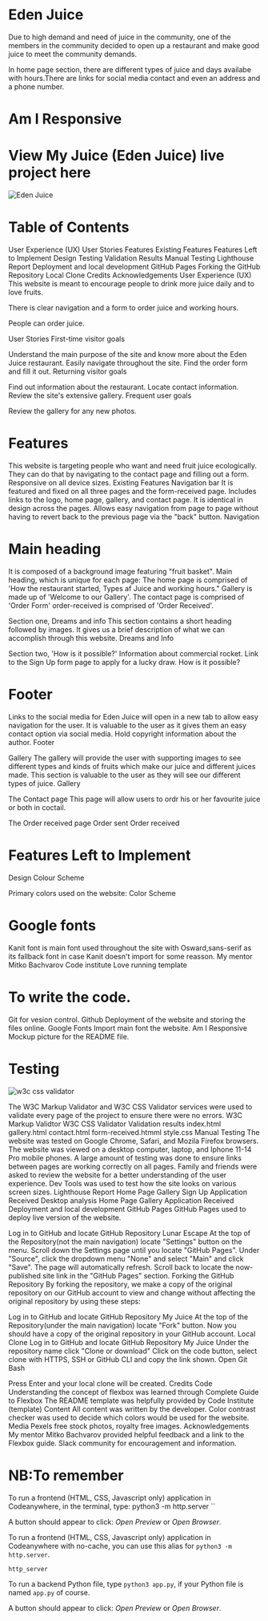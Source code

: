 # Eden Juice 

Due to high demand and need of juice in the community, one of the members in the community decided to open up a restaurant and make good juice to meet the community demands.

In home page  section, there are different types of juice and days availabe with hours.There are links for social media contact and even an address and a phone number.

# Am I Responsive

# View My Juice (Eden Juice) live project here
![Eden Juice](https://user-images.githubusercontent.com/139966667/270313613-8071ae37-a9b4-4d68-a908-074e1820dde5.png)

# Table of Contents
User Experience (UX)
User Stories
Features
Existing Features
Features Left to Implement
Design
Testing
Validation Results
Manual Testing
Lighthouse Report
Deployment and local development
GitHub Pages
Forking the GitHub Repository
Local Clone
Credits
Acknowledgements
User Experience (UX)
This website is meant to encourage people to drink more juice daily and to love fruits.

There is clear navigation and a form to order juice and working hours.

People can order juice.

User Stories
First-time visitor goals

Understand the main purpose of the site and know more about the Eden Juice restaurant.
Easily navigate throughout the site.
Find the order form and fill it out.
Returning visitor goals

Find out information about the restaurant.
Locate contact information.
Review the site's extensive gallery.
Frequent user goals

Review the gallery for any new photos.

# Features
This website is targeting people who want and need fruit juice ecologically.
They can do that by navigating to the contact page and filling out a form.
Responsive on all device sizes.
Existing Features
Navigation bar
It is featured and fixed on all three pages and the form-received page.
Includes links to the logo, home page, gallery, and contact page.
It is identical in design across the pages.
Allows easy navigation from page to page without having to revert back to the previous page via the "back" button.
Navigation

# Main heading
It is composed of a background image featuring "fruit basket".
Main heading, which is unique for each page:
The home page is comprised of 'How the restaurant started, Types af Juice and working hours."
Gallery is made up of 'Welcome to our Gallery'.
The contact page is comprised of 'Order Form'
order-received is comprised of 'Order Received'.

Section one, Dreams and info
This section contains a short heading followed by images.
It gives us a brief description of what we can accomplish through this website.
Dreams and Info

Section two, 'How is it possible?'
Information about commercial rocket.
Link to the Sign Up form page to apply for a lucky draw.
How is it possible?

# Footer
Links to the social media for Eden Juice will open in a new tab to allow easy navigation for the user.
It is valuable to the user as it gives them an easy contact option via social media.
Hold copyright information about the author.
Footer

Gallery
The gallery will provide the user with supporting images to see different types and kinds of fruits which make our juice and different juices made.
This section is valuable to the user as they will see our different types of juice.
Gallery

The Contact page
This page will allow users to ordr his or her favourite juice or both in coctail.

The Order received page
Order sent
Order received

# Features Left to Implement
Design
Colour Scheme

Primary colors used on the website: Color Scheme

# Google fonts
Kanit font is main font used throughout the site with Osward,sans-serif as its fallback font in case Kanit doesn't import for some reasson.
My mentor Mitko Bachvarov
Code institute Love running template

# To write the code.
Git
for vesion control.
Github
Deployment of the website and storing the files online.
Google Fonts
Import main font the website.
Am I Responsive
Mockup picture for the README file.

# Testing
![w3c css validator](https://user-images.githubusercontent.com/139966667/270313645-2a562f15-3697-46c6-9bc2-82e70b689675.png)

 The W3C Markup Validator and W3C CSS Validator services were used to validate every page of the project to ensure there were no errors.
W3C Markup Validtor
W3C CSS Validator
Validation results
index.html
gallery.html
contact.html
form-received.htmml
style.css
Manual Testing
The website was tested on Google Chrome, Safari, and Mozila Firefox browsers.
The website was viewed on a desktop computer, laptop, and Iphone 11-14 Pro mobile phones.
A large amount of testing was done to ensure links between pages are working correctly on all pages.
Family and friends were asked to review the website for a better understanding of the user experience.
Dev Tools was used to test how the site looks on various screen sizes.
Lighthouse Report
Home Page
Gallery
Sign Up
Application Received
Desktop analysis
Home Page
Gallery
Application Received
Deployment and local development
GitHub Pages
GitHub Pages used to deploy live version of the website.

Log in to GitHub and locate GitHub Repository Lunar Escape
At the top of the Repository(not the main navigation) locate "Settings" button on the menu.
Scroll down the Settings page until you locate "GitHub Pages".
Under "Source", click the dropdown menu "None" and select "Main" and click "Save".
The page will automatically refresh.
Scroll back to locate the now-published site link in the "GitHub Pages" section.
Forking the GitHub Repository
By forking the repository, we make a copy of the original repository on our GitHub account to view and change without affecting the original repository by using these steps:

Log in to GitHub and locate GitHub Repository My Juice
At the top of the Repository(under the main navigation) locate "Fork" button.
Now you should have a copy of the original repository in your GitHub account.
Local Clone
Log in to GitHub and locate GitHub Repository My Juice
Under the repository name click "Clone or download"
Click on the code button, select clone with HTTPS, SSH or GitHub CLI and copy the link shown.
Open Git Bash

Press Enter and your local clone will be created.
Credits
Code
Understanding the concept of flexbox was learned through Complete Guide to Flexbox
The README template was helpfully provided by Code Institute (template)
Content
All content was written by the developer.
Color contrast checker was used to decide which colors would be used for the website.
Media
Pexels free stock photos, royalty free images.
Acknowledgements
My mentor Mitko Bachvarov provided helpful feedback and a link to the Flexbox guide.
Slack community for encouragement and information.

# NB:To remember
To run a frontend (HTML, CSS, Javascript only) application in Codeanywhere, in the terminal, type:
python3 -m http.server
``

A button should appear to click: _Open Preview_ or _Open Browser_.

To run a frontend (HTML, CSS, Javascript only) application in Codeanywhere with no-cache, you can use this alias for `python3 -m http.server`.

`http_server`

To run a backend Python file, type `python3 app.py`, if your Python file is named `app.py` of course.

A button should appear to click: _Open Preview_ or _Open Browser_.
